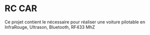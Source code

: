 # RC CAR
Ce projet contient le nécessaire pour réaliser une voiture pilotable en InfraRouge, Ultrason, Bluetooth, RF433 MhZ
